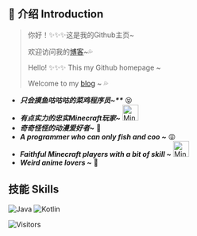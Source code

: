 ##  :loudspeaker: 介绍 Introduction

> 你好！:sparkles::sparkles::sparkles:这是我的Github主页~
>
> 欢迎访问我的[博客](https://blog.novacoo.cn)~:sweat_drops:
>
> Hello! :sparkles::sparkles::sparkles: This my Github homepage ~
>
> Welcome to my [blog](https://blog.novacoo.cn) ~ :sweat_drops:

<a href="https://github-readme-stats.vercel.app/api?username=novacoo&show_icons=true&theme=radical">
  <img align="right" src="https://github-readme-stats.vercel.app/api?username=novacoo&show_icons=true&theme=radical" alt="Stats">
</a>

- ___只会摸鱼咕咕咕的菜鸡程序员~**___ :stuck_out_tongue_closed_eyes:
- ___有点实力的忠实Minecraft玩家~___ <img src="./etc/mc.ico" width="32" alt="Minecraft">
- ___奇奇怪怪的动漫爱好者~___ :ghost:
- ___A programmer who can only fish and coo ~___ :stuck_out_tongue_closed_eyes:
- ___Faithful Minecraft players with a bit of skill ~___ <img src="./etc/mc.ico" width="32" alt="Minecraft">
- ___Weird anime lovers ~___ :ghost:

## 技能 Skills

![Java](https://img.shields.io/badge/-Java-ff69b4?stype=flat-square&logo=Java&logoColor=3366ff)
![Kotlin](https://img.shields.io/badge/-Kotlin-orange?stype=flat-square&logo=Kotlin&logoColor=3366ff)

![Visitors](https://visitor-badge.glitch.me/badge?page_id=novacoo.novacoo.readme)
